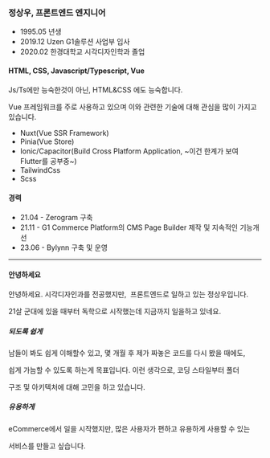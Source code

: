 ### 정상우, 프론트엔드 엔지니어

*   1995.05 년생
*   2019.12 Uzen G1솔루션 사업부 입사
*   2020.02 한경대학교 시각디자인학과 졸업

#### **HTML, CSS, Javascript/Typescript, Vue**

Js/Ts에만 능숙한것이 아닌, HTML&CSS 에도 능숙합니다. 

Vue 프레임워크를 주로 사용하고 있으며 이와 관련한 기술에 대해 관심을 많이 가지고 있습니다.

*   Nuxt(Vue SSR Framework)
*   Pinia(Vue Store)
*   Ionic/Capacitor(Build Cross Platform Application, ~이건 한계가 보여 Flutter를 공부중~)
*   TailwindCss
*   Scss

#### **경력**

*   21.04 - Zerogram 구축
*   21.11 - G1 Commerce Platform의 CMS Page Builder 제작 및 지속적인 기능개선
*   23.06 - Bylynn 구축 및 운영

---

#### **안녕하세요**

안녕하세요. 시각디자인과를 전공했지만,  프론트엔드로 일하고 있는 정상우입니다.

21살 군대에 있을 때부터 독학으로 시작했는데 지금까지 일을하고 있네요.

##### 되도록 쉽게

남들이 봐도 쉽게 이해할수 있고, 몇 개월 후 제가 짜놓은 코드를 다시 봤을 때에도, 

쉽게 가늠할 수 있도록 하는게 목표입니다. 이런 생각으로, 코딩 스타일부터 폴더 

구조 및 아키텍처에 대해 고민을 하고 있습니다.

##### 유용하게

eCommerce에서 일을 시작했지만, 많은 사용자가 편하고 유용하게 사용할 수 있는

서비스를 만들고 싶습니다.